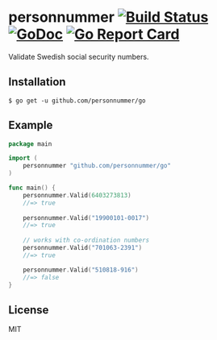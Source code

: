 # personnummer [![Build Status](https://travis-ci.org/personnummer/go.svg?branch=master)](https://travis-ci.org/personnummer/go) [![GoDoc](https://godoc.org/github.com/personnummer/go?status.svg)](https://godoc.org/github.com/personnummer/go) [![Go Report Card](https://goreportcard.com/badge/github.com/personnummer/go)](https://goreportcard.com/report/github.com/personnummer/go)

 Validate Swedish social security numbers.

## Installation

```
$ go get -u github.com/personnummer/go
```

## Example

```go
package main

import (
	personnummer "github.com/personnummer/go"
)

func main() {
	personnummer.Valid(6403273813)
	//=> true
	
	personnummer.Valid("19900101-0017")
	//=> true
	
	// works with co-ordination numbers
	personnummer.Valid("701063-2391")
	//=> true

	personnummer.Valid("510818-916")
	//=> false
}
```

## License

MIT
